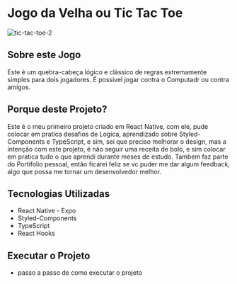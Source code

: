 # Jogo da Velha ou Tic Tac Toe
![tic-tac-toe-2](https://user-images.githubusercontent.com/47918900/216626955-f48d2137-ba68-4c58-9dd6-5251b7283d33.svg)

## Sobre este Jogo

Este é um quebra-cabeça lógico e clássico de regras extremamente simples para dois jogadores.
É possivel jogar contra o Computadr ou contra amigos.

## Porque deste Projeto?
Este é o meu primeiro projeto criado em React Native, com ele, pude colocar em pratica desafios de Logica, aprendizado sobre Styled-Components e TypeScript, e sim, sei que preciso melhorar o design, mas a intenção com este projeto, é não seguir uma receita de bolo, e sim colocar em pratica tudo o que aprendi durante meses de estudo.
Tambem faz parte do Portifolio pessoal, então ficarei feliz se vc puder me dar algum feedback, algo que possa me tornar um desenvolvedor melhor.

## Tecnologias Utilizadas

 - React Native - Expo
 - Styled-Components
 - TypeScript
 - React Hooks

## Executar o Projeto
- passo a passo de como executar o projeto


